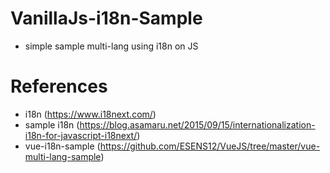 # VanillaJs-i18n-Sample
- simple sample multi-lang using i18n on JS

# References
- i18n (https://www.i18next.com/)
- sample i18n (https://blog.asamaru.net/2015/09/15/internationalization-i18n-for-javascript-i18next/)
- vue-i18n-sample (https://github.com/ESENS12/VueJS/tree/master/vue-multi-lang-sample)
